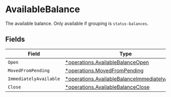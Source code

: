 # AvailableBalance

The available balance. Only available if grouping is `status-balances`.


## Fields

| Field                                                                                                               | Type                                                                                                                | Required                                                                                                            | Description                                                                                                         |
| ------------------------------------------------------------------------------------------------------------------- | ------------------------------------------------------------------------------------------------------------------- | ------------------------------------------------------------------------------------------------------------------- | ------------------------------------------------------------------------------------------------------------------- |
| `Open`                                                                                                              | [*operations.AvailableBalanceOpen](../../models/operations/availablebalanceopen.md)                                 | :heavy_minus_sign:                                                                                                  | N/A                                                                                                                 |
| `MovedFromPending`                                                                                                  | [*operations.MovedFromPending](../../models/operations/movedfrompending.md)                                         | :heavy_minus_sign:                                                                                                  | N/A                                                                                                                 |
| `ImmediatelyAvailable`                                                                                              | [*operations.AvailableBalanceImmediatelyAvailable](../../models/operations/availablebalanceimmediatelyavailable.md) | :heavy_minus_sign:                                                                                                  | N/A                                                                                                                 |
| `Close`                                                                                                             | [*operations.AvailableBalanceClose](../../models/operations/availablebalanceclose.md)                               | :heavy_minus_sign:                                                                                                  | N/A                                                                                                                 |